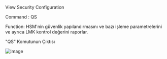 View Security Configuration

Command : QS

Function: HSM'nin güvenlik yapılandırmasını ve bazı işleme parametrelerini ve ayrıca LMK kontrol değerini raporlar.

"QS" Komutunun Çıktısı

![image](https://user-images.githubusercontent.com/77227227/195853940-849b7a9c-9964-435f-b67e-84610756461b.png)

